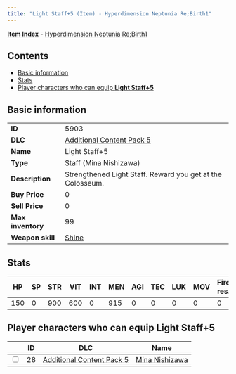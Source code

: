 ```yaml
---
title: "Light Staff+5 (Item) - Hyperdimension Neptunia Re;Birth1"
---
```


[**Item Index**](/neptunia/rb1/item/index.html) - [Hyperdimension Neptunia Re;Birth1](/neptunia/rb1)

## Contents

- [Basic information](#basic-information)
- [Stats](#stats)
- [Player characters who can equip **Light Staff+5**](#player-characters-who-can-equip-light-staff-5)

## Basic information

|   |   |
| -- | -- |
| **ID** | 5903 |
| **DLC** | [Additional Content Pack 5](/neptunia/rb1/dlc/14-pack5.html) |
| **Name** | Light Staff+5 |
| **Type** | Staff (Mina Nishizawa) |
| **Description** | Strengthened Light Staff. Reward you get at the Colosseum. |
| **Buy Price** | 0 |
| **Sell Price** | 0 |
| **Max inventory** | 99 |
| **Weapon skill** | [Shine](/neptunia/rb1/skill/14-3501-shine.html) |


## Stats

| HP | SP | STR | VIT | INT | MEN | AGI | TEC | LUK | MOV | Fire res. | Ice res. | Wind res. | Lightning res. |
| -- | -- | --- | --- | --- | --- | --- | --- | --- | --- | --------- | -------- | --------- | -------------- |
| 150 | 0 | 900 | 600 | 0 | 915 | 0 | 0 | 0 | 0 | 0 | 0 | 0 | 0 |


## Player characters who can equip **Light Staff+5**

|    | ID | DLC | Name |
| -- | -- | --- | ---- |
| <input type="checkbox" id="rb1-player-14-28" class="trackbox" /> | 28 | [Additional Content Pack 5](/neptunia/rb1/dlc/14-pack5.html) | [Mina Nishizawa](/neptunia/rb1/player/14-28-mina-nishizawa.html) |
